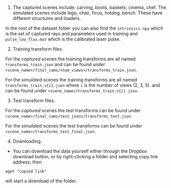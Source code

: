 1. The captured scenes include: carving, boots, baskets, cinema, chef. 
The simulated scenes include lego, chair, ficus, hotdog, bench. 
These have different structures and loaders. 

In the root of the dataset folder you can also find the `intrinsics.npy` which is the set of captured rays and parameters used in training and `pulse_low_flux.mat` which is the calibrated laser pulse.


2. Training transform files.

For the *captured* scenes the training transforms are all named `transforms_train.json` and can be found under `<scene_name>/final_cams/<num_views>/transforms_train.json`. 

For the *simulated* scenes the training transforms are all named `transforms_train_v{i}.json` where `i` is the number of views (2, 3, 5). and can be found under `<scene_name>/transforms_train_v{i}.json`. 


3. Test transform files.

For the *captured* scenes the test transforms can be found under `<scene_name>/final_cams/test_jsons/transforms_test.json`. 

For the *simulated* scenes the test transforms can be found under `<scene_name>/transforms_test_final.json`. 


4. Downloading.

- You can download the data yourself either through the Dropbox download button, or by right-clicking a folder and selecting copy link address, then
```
wget "copied link" 
```
will start a download of the folder. 
